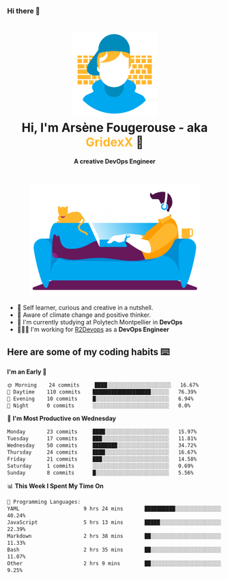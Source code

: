 ### Hi there 👋

<!--
**GridexX/gridexx** is a ✨ _special_ ✨ repository because its `README.md` (this file) appears on your GitHub profile.

Here are some ideas to get you started:

- 🔭 I’m currently working on ...
- 🌱 I’m currently learning ...
- 👯 I’m looking to collaborate on ...
- 🤔 I’m looking for help with ...
- 💬 Ask me about ...
- 📫 How to reach me: ...
- 😄 Pronouns: ...
- ⚡ Fun fact: ...
-->


<!-- Header -->
<h1 align="center">
  <img src="./images/user_profile.png" width="200">
  <br>
  Hi, I'm Arsène Fougerouse - aka <span style="color:#ffb72e">GridexX</span> 👋
</h1>


<p align="center">
  <b>A creative DevOps Engineer </b>
</p>
<br/>
<p align="center">
  <img src="./images/man_couch.png" width="400">
</p>

- 🎨 Self learner, curious and creative in a nutshell. 
- 🌱 Aware of climate change and positive thinker.
- 📕 I'm currently studying at Polytech Montpellier in **DevOps**
- 👨🏻‍💻 I'm working for [R2Devops](https://r2devops.io) as a **DevOps Engineer**


## Here are some of my coding habits ⌨️

<!-- Add a section about tech and Ops stack
  Like this one : https://github.com/Xanthus58#-tech-stack
-->
<!--START_SECTION:waka-->
**I'm an Early 🐤** 

```text
🌞 Morning    24 commits     ████░░░░░░░░░░░░░░░░░░░░░   16.67% 
🌆 Daytime    110 commits    ███████████████████░░░░░░   76.39% 
🌃 Evening    10 commits     █░░░░░░░░░░░░░░░░░░░░░░░░   6.94% 
🌙 Night      0 commits      ░░░░░░░░░░░░░░░░░░░░░░░░░   0.0%

```
📅 **I'm Most Productive on Wednesday** 

```text
Monday       23 commits     ████░░░░░░░░░░░░░░░░░░░░░   15.97% 
Tuesday      17 commits     ███░░░░░░░░░░░░░░░░░░░░░░   11.81% 
Wednesday    50 commits     ████████░░░░░░░░░░░░░░░░░   34.72% 
Thursday     24 commits     ████░░░░░░░░░░░░░░░░░░░░░   16.67% 
Friday       21 commits     ███░░░░░░░░░░░░░░░░░░░░░░   14.58% 
Saturday     1 commits      ░░░░░░░░░░░░░░░░░░░░░░░░░   0.69% 
Sunday       8 commits      █░░░░░░░░░░░░░░░░░░░░░░░░   5.56%

```


📊 **This Week I Spent My Time On** 

```text
💬 Programming Languages: 
YAML                     9 hrs 24 mins       ██████████░░░░░░░░░░░░░░░   40.24% 
JavaScript               5 hrs 13 mins       █████░░░░░░░░░░░░░░░░░░░░   22.39% 
Markdown                 2 hrs 38 mins       ██░░░░░░░░░░░░░░░░░░░░░░░   11.33% 
Bash                     2 hrs 35 mins       ██░░░░░░░░░░░░░░░░░░░░░░░   11.07% 
Other                    2 hrs 9 mins        ██░░░░░░░░░░░░░░░░░░░░░░░   9.25%

```


<!--END_SECTION:waka-->
